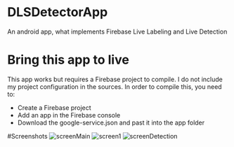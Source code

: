 # DLSDetectorApp
An android app, what implements Firebase Live Labeling and Live Detection

# Bring this app to live
This app works but requires a Firebase project to compile. 
I do not include my project configuration in the sources.
In order to compile this, you need to:

- Create a Firebase project
- Add an app in the Firebase console
- Download the google-service.json and past it into the app folder

#Screenshots
![screenMain](https://user-images.githubusercontent.com/45141221/84578113-f6923f00-adca-11ea-862a-a18be9e20341.jpg)
![screen1](https://user-images.githubusercontent.com/45141221/84578111-f3974e80-adca-11ea-813e-60c60b7ae839.jpg)
![screenDetection](https://user-images.githubusercontent.com/45141221/84578112-f4c87b80-adca-11ea-8da5-b81c267ac2e5.jpg)
